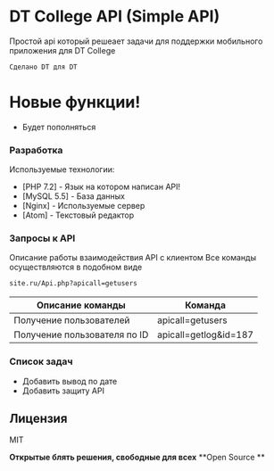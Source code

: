 # DT College API (Simple API)

Простой api который решеает задачи для поддержки мобильного приложения для DT College

    Сделано DT для DT

# Новые функции!

  - Будет пополняться

### Разработка

Используемые технологии:

* [PHP 7.2] - Язык на котором написан API!
* [MySQL 5.5] - База данных
* [Nginx] - Используемые сервер
* [Atom] - Текстовый редактор



### Запросы к API

Описание работы взаимодействия API с клиентом
Все команды осуществляются в подобном виде

```sh
site.ru/Api.php?apicall=getusers
```

| Описание команды | Команда |
| ------ | ------ |
| Получение пользователей | apicall=getusers |
| Получение пользователя по ID | apicall=getlog&id=187 |



### Список задач

 - Добавить вывод по дате
 - Добавить защиту API

Лицензия
----

MIT


**Открытые блять решения, свободные для всех**
**Open Source **
